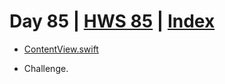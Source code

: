 # Day 85 | [HWS 85](https://www.hackingwithswift.com/100/swiftui/85) | [Index](https://github.com/JulesMoorhouse/100DaysOfSwiftUI/blob/main/README.md)

- [ContentView.swift](https://github.com/JulesMoorhouse/100DaysOfSwiftUI/blob/main/P165%20HotProspects/P16I%20HotProspects/ContentView.swift)

- Challenge.
  
